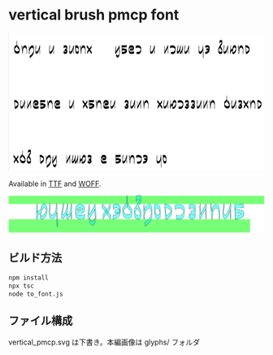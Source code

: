 # vertical brush pmcp font

![](./sample.png)

Available in [TTF](https://github.com/sozysozbot/vertical_brush_pmcp_font/blob/master/fonts/vertical-brush.ttf) and [WOFF](https://github.com/sozysozbot/vertical_brush_pmcp_font/blob/master/fonts/vertical-brush.woff).

![](./vertical_pmcp.svg)


## ビルド方法

```shell
npm install
npx tsc
node to_font.js
```

## ファイル構成

vertical_pmcp.svg は下書き。本編画像は glyphs/ フォルダ
